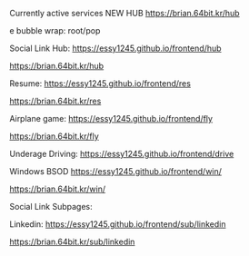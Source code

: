 Currently active services
NEW HUB
https://brian.64bit.kr/hub

e bubble wrap: 
root/pop


Social Link Hub: https://essy1245.github.io/frontend/hub

https://brian.64bit.kr/hub

Resume: https://essy1245.github.io/frontend/res

https://brian.64bit.kr/res

Airplane game: https://essy1245.github.io/frontend/fly

https://brian.64bit.kr/fly

Underage Driving: https://essy1245.github.io/frontend/drive


Windows BSOD https://essy1245.github.io/frontend/win/

https://brian.64bit.kr/win/


Social Link Subpages: 

Linkedin: https://essy1245.github.io/frontend/sub/linkedin

https://brian.64bit.kr/sub/linkedin

